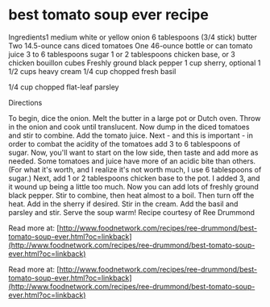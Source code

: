 # best tomato soup ever recipe

Ingredients1 medium white or yellow onion
6 tablespoons (3/4 stick) butter
Two 14.5-ounce cans diced tomatoes
One 46-ounce bottle or can tomato juice
3 to 6 tablespoons sugar
1 or 2 tablespoons chicken base, or 3 chicken bouillon cubes
Freshly ground black pepper
1 cup sherry, optional
1 1/2 cups heavy cream
1/4 cup chopped fresh basil

1/4 cup chopped flat-leaf parsley

Directions

To begin, dice the onion. Melt the butter in a large pot or Dutch oven. Throw in the onion and cook until translucent.
Now dump in the diced tomatoes and stir to combine. Add the tomato juice.
Next - and this is important - in order to combat the acidity of the tomatoes add 3 to 6 tablespoons of sugar. Now, you'll want to start on the low side, then taste and add more as needed. Some tomatoes and juice have more of an acidic bite than others. (For what it's worth, and I realize it's not worth much, I use 6 tablespoons of sugar.)
Next, add 1 or 2 tablespoons chicken base to the pot. I added 3, and it wound up being a little too much.
Now you can add lots of freshly ground black pepper. Stir to combine, then heat almost to a boil. Then turn off the heat.
Add in the sherry if desired. Stir in the cream. Add the basil and parsley and stir.
Serve the soup warm!
Recipe courtesy of Ree Drummond

Read more at: [http://www.foodnetwork.com/recipes/ree-drummond/best-tomato-soup-ever.html?oc=linkback](http://www.foodnetwork.com/recipes/ree-drummond/best-tomato-soup-ever.html?oc=linkback)

Read more at: [http://www.foodnetwork.com/recipes/ree-drummond/best-tomato-soup-ever.html?oc=linkback](http://www.foodnetwork.com/recipes/ree-drummond/best-tomato-soup-ever.html?oc=linkback)
